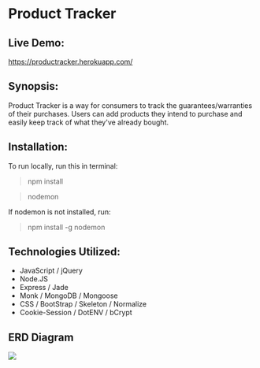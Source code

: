 # Product Tracker

## Live Demo:
https://productracker.herokuapp.com/

## Synopsis:
Product Tracker is a way for consumers to track the guarantees/warranties of their purchases. Users can add products they intend to purchase and easily keep track of what they've already bought.

## Installation:
To run locally, run this in terminal:
>npm install

>nodemon

If nodemon is not installed, run:
>npm install -g nodemon

## Technologies Utilized:
- JavaScript / jQuery
- Node.JS
- Express / Jade
- Monk / MongoDB / Mongoose
- CSS / BootStrap / Skeleton / Normalize
- Cookie-Session / DotENV / bCrypt

## ERD Diagram
![](http://s11.postimg.org/u4bwg3ho3/Screen_Shot_2015_10_04_at_7_53_31_PM.png)
